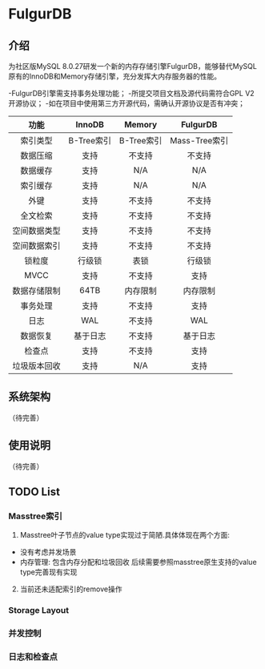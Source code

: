# FulgurDB

## 介绍
为社区版MySQL 8.0.27研发一个新的内存存储引擎FulgurDB，能够替代MySQL原有的InnoDB和Memory存储引擎，充分发挥大内存服务器的性能。

-FulgurDB引擎需支持事务处理功能；
-所提交项目文档及源代码需符合GPL V2开源协议；
-如在项目中使用第三方开源代码，需确认开源协议是否有冲突；

|**功能**	    |**InnoDB**	|**Memory**	|**FulgurDB**   |
|:-------------:|:-----------:|:-----------:|:-------------:|
|索引类型		|B-Tree索引	|B-Tree索引	|Mass-Tree索引|
|数据压缩		|支持		|不支持		|不支持       |
|数据缓存		|支持		|N/A		|N/A          |
|索引缓存		|支持		|N/A		|N/A          |
|外键			|支持		|不支持		|不支持       |
|全文检索		|支持		|不支持		|不支持       |
|空间数据类型	|支持		|不支持		|不支持       |
|空间数据索引	|支持		|不支持		|不支持       |
|锁粒度			|行级锁		|表锁		|行级锁       |
|MVCC			|支持		|不支持		|支持         |
|数据存储限制	|64TB		|内存限制	|内存限制     |
|事务处理		|支持		|不支持		|支持         |
|日志			|WAL		|不支持		|WAL          |
|数据恢复		|基于日志	|不支持		|基于日志     |
|检查点			|支持		|不支持		|支持         |
|垃圾版本回收	|支持		|N/A		|支持         |


## 系统架构
（待完善）



## 使用说明
（待完善）

## TODO List
### Masstree索引
1. Masstree叶子节点的value type实现过于简陋.具体体现在两个方面:
  - 没有考虑并发场景
  - 内存管理: 包含内存分配和垃圾回收
  后续需要参照masstree原生支持的value type完善现有实现

2. 当前还未适配索引的remove操作


### Storage Layout

### 并发控制

### 日志和检查点
